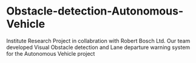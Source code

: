# Obstacle-detection-Autonomous-Vehicle

Institute Research Project in collabration with Robert Bosch Ltd. 
Our team developed Visual Obstacle detection and Lane departure warning system for the Autonomous Vehicle project
